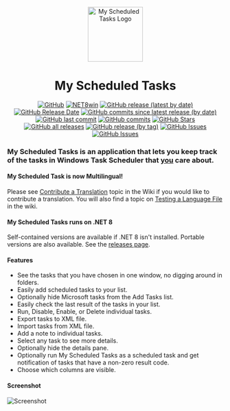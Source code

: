 <p align="center">
  <a target="_blank" rel="noopener noreferrer">
    <img width="128" src="https://github.com/Timthreetwelve/MyScheduledTasks/assets/43152358/044e6aeb-d82e-4154-a6a4-a4607fe047bc" alt="My Scheduled Tasks Logo">
  </a>
</p>
<h1 align="center">
  My Scheduled Tasks
</h1>
<div align="center">
  
[![GitHub](https://img.shields.io/github/license/Timthreetwelve/MyScheduledTasks?style=plastic)](https://github.com/Timthreetwelve/MyScheduledTasks/blob/main/LICENSE)
[![NET8win](https://img.shields.io/badge/.NET-8.0--Windows-blueviolet?style=plastic)](https://dotnet.microsoft.com/en-us/download)
[![GitHub release (latest by date)](https://img.shields.io/github/v/release/Timthreetwelve/MyScheduledTasks?style=plastic)](https://github.com/Timthreetwelve/MyScheduledTasks/releases/latest)
[![GitHub Release Date](https://img.shields.io/github/release-date/timthreetwelve/MyScheduledTasks?style=plastic&color=orange)](https://github.com/Timthreetwelve/MyScheduledTasks/releases/latest)
[![GitHub commits since latest release (by date)](https://img.shields.io/github/commits-since/timthreetwelve/MyScheduledTasks/latest?style=plastic)](https://github.com/Timthreetwelve/MyScheduledTasks/commits/main)
[![GitHub last commit](https://img.shields.io/github/last-commit/timthreetwelve/MyScheduledTasks?style=plastic)](https://github.com/Timthreetwelve/MyScheduledTasks/commits/main)
[![GitHub commits](https://img.shields.io/github/commit-activity/m/timthreetwelve/MyScheduledTasks?style=plastic)](https://github.com/Timthreetwelve/MyScheduledTasks/commits/main)
[![GitHub Stars](https://img.shields.io/github/stars/timthreetwelve/MyScheduledTasks?style=plastic&color=goldenrod&logo=github)](https://docs.github.com/en/get-started/exploring-projects-on-github/saving-repositories-with-stars)
[![GitHub all releases](https://img.shields.io/github/downloads/Timthreetwelve/MyScheduledTasks/total?style=plastic&label=total%20downloads)](https://github.com/Timthreetwelve/MyScheduledTasks/releases)
[![GitHub release (by tag)](https://img.shields.io/github/downloads/timthreetwelve/MyScheduledTasks/latest/total?style=plastic&color=2196F3&label=downloads%20latest%20version)](https://github.com/Timthreetwelve/MyScheduledTasks/releases/latest)
[![GitHub Issues](https://img.shields.io/github/issues/timthreetwelve/MyScheduledTasks?style=plastic&color=orangered)](https://github.com/Timthreetwelve/MyScheduledTasks/issues)
[![GitHub Issues](https://img.shields.io/github/issues-closed/timthreetwelve/MyScheduledTasks?style=plastic&color=slateblue)](https://github.com/Timthreetwelve/MyScheduledTasks/issues)

</div>

### My Scheduled Tasks is an application that lets you keep track of the tasks in Windows Task Scheduler that <ins>you</ins> care about.

#### My Scheduled Task is now Multilingual!
Please see [Contribute a Translation](https://github.com/Timthreetwelve/MyScheduledTasks/wiki/Contribute-a-Translation) topic in the Wiki if you would like to contribute a translation.
You will also find a topic on [Testing a Language File](https://github.com/Timthreetwelve/MyScheduledTasks/wiki/Testing-a-Language-File) in the wiki. 

#### My Scheduled Tasks runs on .NET 8
Self-contained versions are available if .NET 8 isn't installed. Portable versions are also available. See the [releases page](https://github.com/Timthreetwelve/MyScheduledTasks/releases).

#### Features

* See the tasks that you have chosen in one window, no digging around in folders.
* Easily add scheduled tasks to your list.
* Optionally hide Microsoft tasks from the Add Tasks list.
* Easily check the last result of the tasks in your list.
* Run, Disable, Enable, or Delete individual tasks.
* Export tasks to XML file.
* Import tasks from XML file.
* Add a note to individual tasks.
* Select any task to see more details.
* Optionally hide the details pane.
* Optionally run My Scheduled Tasks as a scheduled task and get notification of tasks that have a non-zero result code.
* Choose which columns are visible.

#### Screenshot
![Screenshot](https://github.com/Timthreetwelve/MyScheduledTasks/blob/main/Images/MyScheduledTasks_v6.png)
